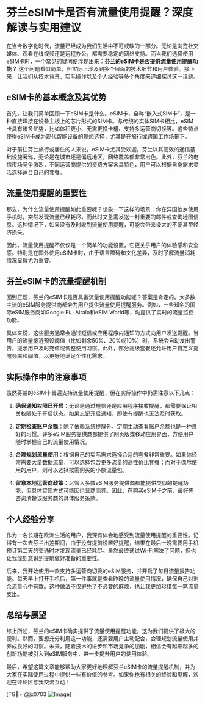 # 芬兰eSIM卡是否有流量使用提醒？深度解读与实用建议

在当今数字化时代，流量已经成为我们生活中不可或缺的一部分。无论是浏览社交媒体、观看在线视频还是远程办公，都需要稳定的网络支持。而当我们选择使用eSIM卡时，一个常见的疑问便浮现出来：**芬兰的eSIM卡是否提供流量使用提醒功能？** 这个问题看似简单，但实际上涉及到多个层面的技术细节和用户体验。接下来，让我们从技术背景、实际操作以及个人经验等多个角度来详细探讨这一话题。

## eSIM卡的基本概念及其优势

首先，让我们简单回顾一下eSIM卡是什么。eSIM卡，全称“嵌入式SIM卡”，是一种直接焊接在设备主板上的芯片形式的SIM卡。与传统的实体SIM卡相比，eSIM卡具有诸多优势，比如体积更小、无需更换卡槽、支持多运营商切换等。这些特点使得eSIM卡成为现代智能设备的理想选择，尤其是在旅行或跨国工作场景下。

对于前往芬兰旅行或居住的人来说，eSIM卡尤其受欢迎。芬兰以其高效的通信基础设施著称，无论是在城市还是偏远地区，网络覆盖都非常出色。此外，芬兰的电信市场竞争激烈，不同运营商提供的资费方案各具特色，用户可以根据自身需求灵活选择适合自己的套餐。

## 流量使用提醒的重要性

那么，为什么流量使用提醒如此重要呢？想象一下这样的场景：你在异国他乡使用手机时，突然发现流量已经耗尽，而此时又急需发送一封重要的邮件或查询地图信息。这种情况下，如果没有及时收到流量使用提醒，可能会带来极大的不便甚至经济损失。

因此，流量使用提醒不仅仅是一个简单的功能设置，它更关乎用户的体验感和安全感。特别是在国外使用eSIM卡时，由于语言障碍和文化差异，及时了解流量消耗情况显得尤为重要。

## 芬兰eSIM卡的流量提醒机制

回到正题，芬兰的eSIM卡是否具备流量使用提醒功能呢？答案是肯定的。大多数主流的eSIM服务提供商都会为用户提供流量使用提醒服务。例如，一些知名的国际eSIM服务商如Google Fi、Airalo和eSIM World等，均提供了实时的流量监控功能。

具体来说，这些服务通常会通过短信或应用程序内通知的方式向用户发送提醒。当用户的流量接近预设阈值（比如剩余50%、20%或10%）时，系统会自动发出警告，提示用户及时充值或调整使用习惯。此外，部分高级套餐还允许用户自定义提醒频率和阈值，以更好地满足个性化需求。

## 实际操作中的注意事项

虽然芬兰的eSIM卡普遍支持流量使用提醒，但在实际操作中仍需注意以下几点：

1. **确保通知权限已开启**：无论是通过短信还是应用程序接收提醒，都需要保证相关权限处于开启状态。如果忘记开启通知，即使有提醒也无法及时获取。
   
2. **定期检查账户余额**：除了依赖系统提醒外，定期主动查看账户余额也是一种良好的习惯。许多eSIM服务提供商都提供了网页版或移动应用界面，方便用户随时掌握自己的流量使用情况。

3. **合理规划流量使用**：根据自己的实际需求选择合适的套餐非常重要。如果你经常需要大量数据流量，可以选择包含更多流量的高性价比套餐；而对于偶尔使用的用户，则可以选择按需购买的小额流量包。

4. **留意本地运营商政策**：尽管大多数eSIM服务提供商都能提供类似的提醒功能，但具体实现方式可能因运营商而异。因此，在购买eSIM卡之前，最好先咨询清楚该服务商的具体服务条款。

## 个人经验分享

作为一名长期在欧洲生活的用户，我深有体会地感受到流量使用提醒的重要性。记得有一次去芬兰出差期间，由于没有提前设置好提醒，结果在最后一晚需要用手机预订第二天的交通时才发现流量已经耗尽。虽然最终通过Wi-Fi解决了问题，但也让我深刻意识到提前做好准备的重要性。

后来，我开始使用一款支持多运营商切换的eSIM服务，并开启了每日流量报告功能。每天早上打开手机后，第一件事就是查看昨晚的流量使用情况，确保自己对剩余流量心中有数。这种做法不仅避免了不必要的麻烦，也让我更加珍惜每一笔流量支出。

## 总结与展望

综上所述，芬兰的eSIM卡确实提供了流量使用提醒功能，这为我们提供了极大的便利。然而，要想充分利用这一功能，还需要用户主动配合，合理规划流量使用并养成良好的习惯。未来，随着技术的进步和市场竞争的加剧，相信会有越来越多的创新功能被引入到eSIM服务中，进一步提升用户的使用体验。

最后，希望这篇文章能够帮助大家更好地理解芬兰eSIM卡的流量提醒机制，并为大家在实际使用过程中提供一些有价值的参考。如果你也有相关的经验和见解，欢迎在评论区与我交流互动！

[TG💪+ @jx0703 ![Image](https://github.com/user-attachments/assets/dbca1d08-cadb-493c-b0ec-ad6f7a83f270)]